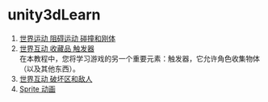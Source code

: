 # unity3dLearn
1. [世界运动 阻碍运动 碰撞和刚体](https://learn.unity.com/tutorial/world-interactions-blocking-movement?uv=2019.2&projectId=5c6166dbedbc2a0021b1bc7c#)
2. [世界互动 收藏品 触发器](https://learn.unity.com/tutorial/world-interactions-collectibles?uv=2019.2&projectId=5c6166dbedbc2a0021b1bc7c#)  
   在本教程中，您将学习游戏的另一个重要元素：触发器，它允许角色收集物体（以及其他东西）。
3. [世界互动 破坏区和敌人](https://learn.unity.com/tutorial/world-interactions-damage-zones-and-enemies?uv=2019.2&projectId=5c6166dbedbc2a0021b1bc7c#)
4. [Sprite 动画](https://learn.unity.com/tutorial/sprite-animation?uv=2019.2&projectId=5c6166dbedbc2a0021b1bc7c)

